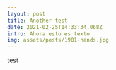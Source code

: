 ```yaml
---
layout: post
title: Another test
date: 2021-02-25T14:33:34.068Z
intro: Ahora esto es texto
img: assets/posts/1901-hands.jpg
---
```

test

